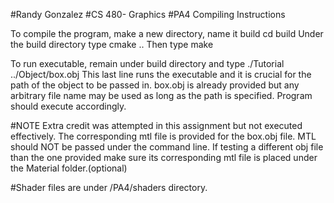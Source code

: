#Randy Gonzalez
#CS 480- Graphics
#PA4 Compiling Instructions

To compile the program, make a new directory, name it build
cd build
Under the build directory type
cmake ..
Then type
make

To run executable, remain under build directory and type
./Tutorial ../Object/box.obj
This last line runs the executable and it is crucial for the path of the object to be passed in.
box.obj is already provided but any arbitrary file name may be used as long as
the path is specified.
Program should execute accordingly.

#NOTE
Extra credit was attempted in this assignment but not executed effectively. The corresponding
mtl file is provided for the box.obj file. MTL should NOT be passed under the command line.
If testing a different obj file than the one provided make sure its corresponding mtl file is
placed under the Material folder.(optional) 

#Shader files are under /PA4/shaders directory.
